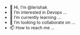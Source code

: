 - 👋 Hi, I’m @lerishak
- 👀 I’m interested in Devops ...
- 🌱 I’m currently learning ...
- 💞️ I’m looking to collaborate on ...
- 📫 How to reach me ...

<!---
lerishak/lerishak is a ✨ special ✨ repository because its `README.md` (this file) appears on your GitHub profile.
You can click the Preview link to take a look at your changes.
--->
